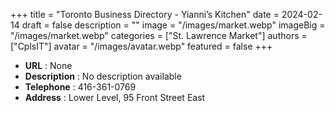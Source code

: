 +++
title = "Toronto Business Directory - Yianni’s Kitchen"
date = 2024-02-14
draft = false
description = ""
image = "/images/market.webp"
imageBig = "/images/market.webp"
categories = ["St. Lawrence Market"]
authors = ["CplsIT"]
avatar = "/images/avatar.webp"
featured = false
+++


* **URL** :  None
* **Description** : No description available
* **Telephone** : 416-361-0769
* **Address** : Lower Level, 95 Front Street East